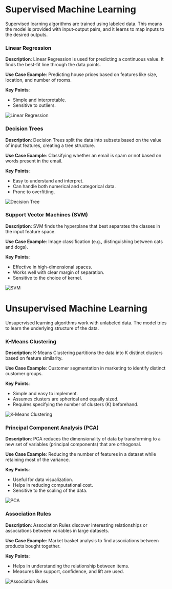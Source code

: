 # **Supervised Machine Learning**

Supervised learning algorithms are trained using labeled data. This means the model is provided with input-output pairs, and it learns to map inputs to the desired outputs.

### **Linear Regression**
**Description**: Linear Regression is used for predicting a continuous value. It finds the best-fit line through the data points.

**Use Case Example**: Predicting house prices based on features like size, location, and number of rooms.

**Key Points**:
- Simple and interpretable.
- Sensitive to outliers.

![Linear Regression](https://static.javatpoint.com/tutorial/machine-learning/images/linear-regression-in-machine-learning.png)

### **Decision Trees**
**Description**: Decision Trees split the data into subsets based on the value of input features, creating a tree structure.

**Use Case Example**: Classifying whether an email is spam or not based on words present in the email.

**Key Points**:
- Easy to understand and interpret.
- Can handle both numerical and categorical data.
- Prone to overfitting.

![Decision Tree](https://imgs.search.brave.com/esTzDDMBHsnp8wjalK-eu9YbUif9-EOHY6TuCY7tlLo/rs:fit:500:0:0/g:ce/aHR0cHM6Ly9tZWRp/YS5nZWVrc2Zvcmdl/ZWtzLm9yZy93cC1j/b250ZW50L3VwbG9h/ZHMvMjAyMzA0MjQx/NDE3MjcvRGVjaXNp/b24tVHJlZS53ZWJw)

### **Support Vector Machines (SVM)**
**Description**: SVM finds the hyperplane that best separates the classes in the input feature space.

**Use Case Example**: Image classification (e.g., distinguishing between cats and dogs).

**Key Points**:
- Effective in high-dimensional spaces.
- Works well with clear margin of separation.
- Sensitive to the choice of kernel.

![SVM](https://imgs.search.brave.com/zW6OP_38IXxA882c1U3GXvSBKQVbmnSNxH14a4rQYWM/rs:fit:500:0:0/g:ce/aHR0cDovL3Jlcy5j/bG91ZGluYXJ5LmNv/bS9keWQ5MTFrbWgv/aW1hZ2UvdXBsb2Fk/L2ZfYXV0byxxX2F1/dG86YmVzdC92MTUy/NjI4ODQ1My9pbmRl/eDNfc291b2F6LnBu/Zw)

# **Unsupervised Machine Learning**

Unsupervised learning algorithms work with unlabeled data. The model tries to learn the underlying structure of the data.

### **K-Means Clustering**
**Description**: K-Means Clustering partitions the data into K distinct clusters based on feature similarity.

**Use Case Example**: Customer segmentation in marketing to identify distinct customer groups.

**Key Points**:
- Simple and easy to implement.
- Assumes clusters are spherical and equally sized.
- Requires specifying the number of clusters (K) beforehand.

![K-Means Clustering](https://imgs.search.brave.com/UUeVC05fNdfs2awFKlx8jyU5hz63XwombWbrtrSPwLw/rs:fit:500:0:0/g:ce/aHR0cHM6Ly9zY2lr/aXQtbGVhcm4ub3Jn/L3N0YWJsZS9faW1h/Z2VzL3NwaHhfZ2xy/X3Bsb3RfYWZmaW5p/dHlfcHJvcGFnYXRp/b25fMDAxLnBuZw)

### **Principal Component Analysis (PCA)**
**Description**: PCA reduces the dimensionality of data by transforming to a new set of variables (principal components) that are orthogonal.

**Use Case Example**: Reducing the number of features in a dataset while retaining most of the variance.

**Key Points**:
- Useful for data visualization.
- Helps in reducing computational cost.
- Sensitive to the scaling of the data.

![PCA](https://i0.wp.com/statisticsbyjim.com/wp-content/uploads/2023/01/PCA_original.png?w=596&ssl=1)

### **Association Rules**
**Description**: Association Rules discover interesting relationships or associations between variables in large datasets.

**Use Case Example**: Market basket analysis to find associations between products bought together.

**Key Points**:
- Helps in understanding the relationship between items.
- Measures like support, confidence, and lift are used.

![Association Rules](https://media.licdn.com/dms/image/D5612AQHzuT5mbz42Mw/article-cover_image-shrink_720_1280/0/1699439045884?e=1721865600&v=beta&t=gz429JzGDnn9j1-xHueH7inYDy1_v0HZ5Wdt6Og1MpY)
